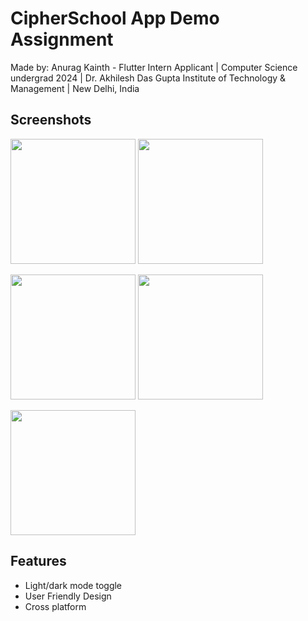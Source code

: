 
# CipherSchool App Demo Assignment

Made by:
Anurag Kainth - Flutter Intern Applicant | 
Computer Science undergrad 2024 | 
Dr. Akhilesh Das Gupta Institute of Technology & Management | 
New Delhi, India

## Screenshots
<p align="left">
  <img src="https://user-images.githubusercontent.com/94080341/230655073-aadca3bc-0f84-4c02-972d-01fc01e358ed.png" width="200"  />
  <img src="https://user-images.githubusercontent.com/94080341/230655010-5dc29d46-0f26-4df2-b75b-1313f2aea55c.png" width="200"  />
</p>

<p align="left">
  <img src="https://user-images.githubusercontent.com/94080341/230655326-2a992661-d2c8-4f7f-9ce2-f5993124467b.png" width="200" />
  <img src="https://user-images.githubusercontent.com/94080341/230655423-29dcaa2b-1ff8-4315-89c7-60bc68fe35ae.png" width="200"  />
</p>

<p align="left">
  <img src="https://user-images.githubusercontent.com/94080341/230655601-119041da-64ca-41de-ba4f-8de3aadcb4aa.png" width="200" />
</p>


## Features

- Light/dark mode toggle
- User Friendly Design
- Cross platform

